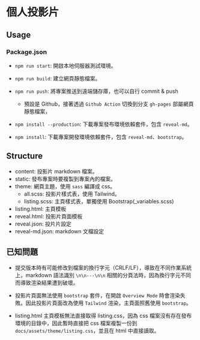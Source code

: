 # 個人投影片

## Usage

### Package.json
- `npm run start`: 開啟本地伺服器測試環境。
- `npm run build`: 建立網頁靜態檔案。
- `npm run push`: 將專案推送到遠端儲存庫，也可以自行 commit & push
  - 預設是 Github，接著透過 `Github Action` 切換到分支 `gh-pages` 部屬網頁靜態檔案，

- `npm install --production`: 下載專案發布環境依賴套件，包含 `reveal-md`。
- `npm install`: 下載專案開發環境依賴套件，包含 `reveal-md`、`bootstrap`。

## Structure

- content: 投影片 markdown 檔案。
- static: 發布專案時要複製到專案內的檔案。
- theme: 網頁主題，使用 `sass` 編譯成 css。
  - all.scss: 投影片樣式表，使用 Tailwind。
  - listing.scss: 主頁樣式表，單獨使用 Bootstrap(_variables.scss)
- listing.html: 主頁模板
- reveal.html: 投影片頁面模板
- reveal.json: 投片片設定
- reveal-md.json: markdown 文檔設定

## 已知問題

- 提交版本時有可能修改到檔案的換行字元（CRLF/LF），導致在不同作業系統上，markdown 語法識別 `\n\n---\n\n` 相關的分頁法時，因為換行字元不同而導致渲染結果遭到破壞。

- 投影片頁面無法使用 `bootstrap` 套件，在開啟 `Overview Mode` 時會渲染失敗。因此投影片頁面改為使用 `Tailwind` 渲染，主頁面照舊使用 `bootstrap`。

- listing.html 主頁模板無法直接取得 listing.css，因為 css 檔案沒有存在發布環境的目錄中，因此暫時直接把 css 檔案複製一份到 `docs/assets/theme/listing.css`，並且在 html 中直接讀取。